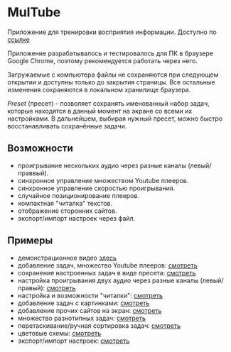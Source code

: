 # MulTube

Приложение для тренировки восприятия информации. Доступно по [ссылке](https://greekjoke.github.io/multube/)

Приложение разрабатывалось и тестировалось для ПК в браузере Google Chrome, поэтому рекомендуется работать через него.

Загружаемые с компьютера файлы не сохраняются при следующем открытии и доступны только до закрытия страницы. Все остальные изменения сохраняются в локальном хранилище браузера.

*Preset* (пресет) - позволяет сохранять именованный набор задач, которые находятся в данный момент на экране со всеми их настройками. В дальнейшем, выбирая нужный пресет, можно быстро восстанавливать сохранённые задачи.

## Возможности

- проигрывание нескольких аудио через разные каналы (левый/праввый).
- синхронное управление множеством Youtube плееров.
- синхронное управление скоростью проигрывания.
- случайное позиционирование плееров.
- компактная "читалка" текстов.
- отображение сторонних сайтов.
- экспорт/импорт настроек через файл.

## Примеры

- демонстрационное видео [здесь](https://www.youtube.com/watch?v=SZJx5nXTsdo)
- добавление задач, множество Youtube плееров: [смотреть](https://www.youtube.com/watch?v=SZJx5nXTsdo)
- сохранение настроенных задач в виде пресета: [смотреть](https://youtu.be/SZJx5nXTsdo?t=108)
- настройка проигрывания двух аудио через разные каналы (левый/правый): [смотреть](https://youtu.be/SZJx5nXTsdo?t=129)
- настройка и возможности "читалки": [смотреть](https://youtu.be/SZJx5nXTsdo?t=192)
- добавление задач с картинками: [смотреть](https://youtu.be/SZJx5nXTsdo?t=266)
- добавление прочих сайтов на экран: [смотреть](https://youtu.be/SZJx5nXTsdo?t=310)
- множество разнотипных задач: [смотреть](https://youtu.be/SZJx5nXTsdo?t=358)
- перетаскивание/ручная сортировка задач: [смотреть](https://youtu.be/SZJx5nXTsdo?t=404)
- цветовые схемы: [смотреть](https://youtu.be/SZJx5nXTsdo?t=429)
- экспорт/импорт настроек: [смотреть](https://youtu.be/SZJx5nXTsdo?t=434)
